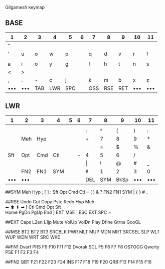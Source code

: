 Gilgamesh keymap

## BASE

|1 |2 |3 |4 |5 |6 |7 |8 |9 |10|11|
|--|--|--|--|--|--|--|--|--|--|--|
|“ |  |  |  |  |  |  |  |  |  |  |
|‘ |u |o |w |p |  |q |d |v |r |f |
|  |  |  |  |  |  |  |  |  |  |  |
|a |i |o |y |g |  |l |h |t |n |s |
|< |> |  |  |  |  |  |  |  |  |  |
|, |. |- |c |j |  |k |m |b |x |z |
|•••|••• |TAB|LWR|SPC| |OSS|RSE|RET|•••|•••|

## LWR

|1 |2 |3 |4 |5 |6 |7 |8 |9 |10|11|
|--|--|--|--|--|--|--|--|--|--|--|
|  |  |  |  |  |  |  |  |  |  |  |
|  |  |  |  |  |  |; |^ |( |) |: |
|  |Meh|Hyp|  |  |  |+ |7 |8 |9 |* |
|  |   |  |  |  |  |  |= |$ |% |& |? |
|Sft|Opt|Cmd|Ctl|   |- |4 |5 |6 |/|
|  |   |   |    |   |  | \|| !| @| #| _|
|   | FN2| FN1| SYM|  | | ¥| 1| 2| 3| 0|
 |•••|••• |  |   |    | | DEL |SYM |BkSp |•••|••• |

##SYM
    Meh Hyp       ; [ ]   :
Sft Opt Cmd Ctl   = ( ) & ?
    FN2 FN1 SYM   | { } # _


##RSE
Undo Cut  Copy Pste Redo      Hyp Meh  
⬅︎    ⬆︎    ⬇︎     ➡︎    [       Ctl Cmd Opt Sft  
Home PgDn PgUp End   ]     EXT MSE 
            `
          ESC  EXT SPC
            ~

##EXT
Caps L2en L1jp 
Mute VolUp VolDn Play 
     Dfine Gtrns GooGL

##MSE
    BT2 BT2 BT3 SRCBLK     PWR
MLT MUP MDN MRT SRCSEL     SLP
WLT WUP WDN WRT SRC        WKE


##FN1
       Dvarf    PRS F9  F10 F11 F12
       Dvorak   SCL F5  F6  F7  F8
OSTOGG Qwerty   PSE F1  F2  F3  F4

##FN2
QBT                 F21  F22  F23  F24
                INS F17  F18  F19  F20
QRB                 F13  F14  F15  F16


